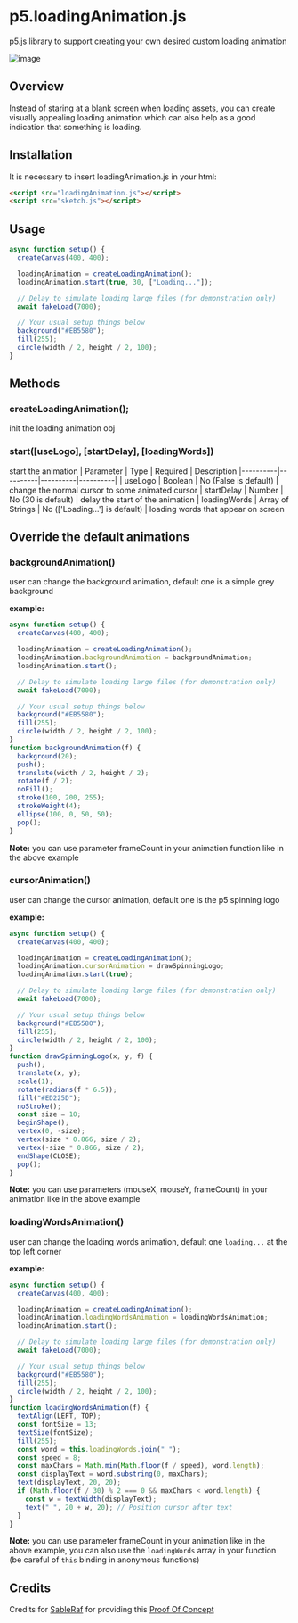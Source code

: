 # p5.loadingAnimation.js
p5.js library to support creating your own desired custom loading animation

![image](https://github.com/user-attachments/assets/a7eed8e3-1681-4ad9-9a1b-e8e300881613)


## Overview
Instead of staring at a blank screen when loading assets, you can create visually appealing loading animation which can also help as a good indication that something is loading.

## Installation
It is necessary to insert loadingAnimation.js in your html:
```html
<script src="loadingAnimation.js"></script>
<script src="sketch.js"></script>
```

## Usage
```javascript
async function setup() {
  createCanvas(400, 400);

  loadingAnimation = createLoadingAnimation();
  loadingAnimation.start(true, 30, ["Loading..."]);

  // Delay to simulate loading large files (for demonstration only)
  await fakeLoad(7000);

  // Your usual setup things below
  background("#EB5580");
  fill(255);
  circle(width / 2, height / 2, 100);
}
```

## Methods
### createLoadingAnimation();
init the loading animation obj

### start([useLogo], [startDelay], [loadingWords])
start the animation
| Parameter |  Type | Required | Description
|----------|----------|----------|----------|
| useLogo    | Boolean | No (False is default) | change the normal cursor to some animated cursor
| startDelay    | Number     | No (30 is default)   | delay the start of the animation
| loadingWords    | Array of Strings     | No (['Loading...'] is default)  | loading words that appear on screen 

## Override the default animations
### backgroundAnimation()
user can change the background animation, default one is a simple grey background

**example:**
```javascript
async function setup() {
  createCanvas(400, 400);

  loadingAnimation = createLoadingAnimation();
  loadingAnimation.backgroundAnimation = backgroundAnimation;
  loadingAnimation.start();

  // Delay to simulate loading large files (for demonstration only)
  await fakeLoad(7000);

  // Your usual setup things below
  background("#EB5580");
  fill(255);
  circle(width / 2, height / 2, 100);
}
function backgroundAnimation(f) {
  background(20);
  push();
  translate(width / 2, height / 2);
  rotate(f / 2);
  noFill();
  stroke(100, 200, 255);
  strokeWeight(4);
  ellipse(100, 0, 50, 50);
  pop();
}
```
**Note:** you can use parameter frameCount in your animation function like in the above example
### cursorAnimation()
user can change the cursor animation, default one is the p5 spinning logo

**example:**
```javascript
async function setup() {
  createCanvas(400, 400);

  loadingAnimation = createLoadingAnimation();
  loadingAnimation.cursorAnimation = drawSpinningLogo;
  loadingAnimation.start(true);

  // Delay to simulate loading large files (for demonstration only)
  await fakeLoad(7000);

  // Your usual setup things below
  background("#EB5580");
  fill(255);
  circle(width / 2, height / 2, 100);
}
function drawSpinningLogo(x, y, f) {
  push();
  translate(x, y);
  scale(1);
  rotate(radians(f * 6.5));
  fill("#ED225D");
  noStroke();
  const size = 10;
  beginShape();
  vertex(0, -size);
  vertex(size * 0.866, size / 2);
  vertex(-size * 0.866, size / 2);
  endShape(CLOSE);
  pop();
}
```
**Note:** you can use parameters (mouseX, mouseY, frameCount) in your animation like in the above example
### loadingWordsAnimation()
user can change the loading words animation, default one `loading...` at the top left corner

**example:**
```javascript
async function setup() {
  createCanvas(400, 400);

  loadingAnimation = createLoadingAnimation();
  loadingAnimation.loadingWordsAnimation = loadingWordsAnimation;
  loadingAnimation.start();

  // Delay to simulate loading large files (for demonstration only)
  await fakeLoad(7000);

  // Your usual setup things below
  background("#EB5580");
  fill(255);
  circle(width / 2, height / 2, 100);
}
function loadingWordsAnimation(f) {
  textAlign(LEFT, TOP);
  const fontSize = 13;
  textSize(fontSize);
  fill(255);
  const word = this.loadingWords.join(" ");
  const speed = 8;
  const maxChars = Math.min(Math.floor(f / speed), word.length);
  const displayText = word.substring(0, maxChars);
  text(displayText, 20, 20);
  if (Math.floor(f / 30) % 2 === 0 && maxChars < word.length) {
    const w = textWidth(displayText);
    text("_", 20 + w, 20); // Position cursor after text
  }
}
```
**Note:** you can use parameter frameCount in your animation like in the above example, you can also use the `loadingWords` array in your function (be careful of `this` binding in anonymous functions)

## Credits
Credits for [SableRaf](https://github.com/SableRaf) for providing this [Proof Of Concept](https://openprocessing.org/sketch/2619980)


